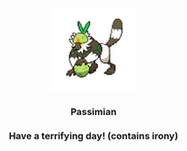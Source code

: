 <p align="center">
    <img src="https://raw.githubusercontent.com/PokeAPI/sprites/master/sprites/pokemon/766.png" width="150" height="150">
</p>
<h3 align="center"> <b>Passimian</b></h3>
<h3 align="center">Have a terrifying day! (contains irony)</h3>
